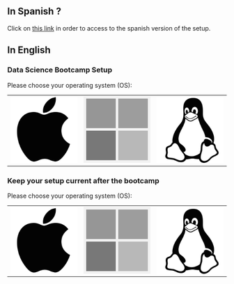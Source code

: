 ## In Spanish ?

Click on <a href="README.es.md">this link</a> in order to access to the spanish version of the setup.

## In English

### Data Science Bootcamp Setup

Please choose your operating system (OS):

<table>
  <tr>
    <td>
      <a href="macOS.md">
        <img src="images/apple.png" alt="macOS" />
      </a>
    </td>
    <td>
      <a href="WINDOWS.md">
        <img src="images/windows.png" alt="Windows">
      </a>
    </td>
    <td>
      <a href="LINUX.md">
        <img src="images/linux.png" alt="Linux">
      </a>
    </td>
  </tr>
</table>

### Keep your setup current after the bootcamp

Please choose your operating system (OS):

<table>
  <tr>
    <td>
      <a href="macOS_keep_current.md">
        <img src="images/apple.png" alt="macOS" />
      </a>
    </td>
    <td>
      <a href="WINDOWS_keep_current.md">
        <img src="images/windows.png" alt="Windows">
      </a>
    </td>
    <td>
      <a href="LINUX_keep_current.md">
        <img src="images/linux.png" alt="Linux">
      </a>
    </td>
  </tr>
</table>
